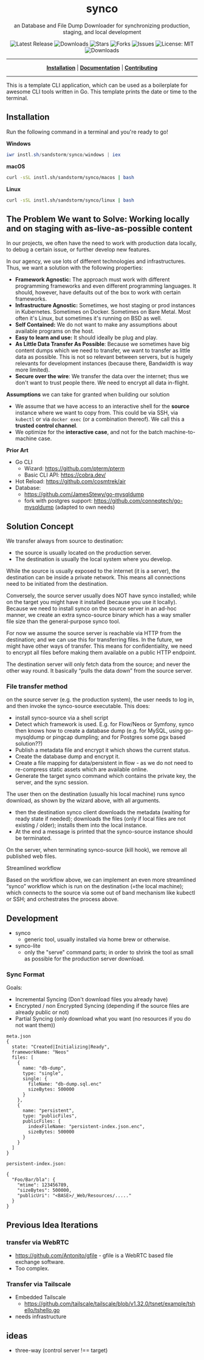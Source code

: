 <h1 align="center">synco</h1>
<p align="center">an Database and File Dump Downloader for synchronizing production, staging, and local development</p>

<p align="center">

<a style="text-decoration: none" href="https://github.com/sandstorm/synco/releases">
<img src="https://img.shields.io/github/v/release/sandstorm/synco?style=flat-square" alt="Latest Release">
</a>

<a style="text-decoration: none" href="https://github.com/sandstorm/synco/releases">
<img src="https://img.shields.io/github/downloads/sandstorm/synco/total.svg?style=flat-square" alt="Downloads">
</a>

<a style="text-decoration: none" href="https://github.com/sandstorm/synco/stargazers">
<img src="https://img.shields.io/github/stars/sandstorm/synco.svg?style=flat-square" alt="Stars">
</a>

<a style="text-decoration: none" href="https://github.com/sandstorm/synco/fork">
<img src="https://img.shields.io/github/forks/sandstorm/synco.svg?style=flat-square" alt="Forks">
</a>

<a style="text-decoration: none" href="https://github.com/sandstorm/synco/issues">
<img src="https://img.shields.io/github/issues/sandstorm/synco.svg?style=flat-square" alt="Issues">
</a>

<a style="text-decoration: none" href="https://opensource.org/licenses/MIT">
<img src="https://img.shields.io/badge/License-MIT-yellow.svg?style=flat-square" alt="License: MIT">
</a>

<br/>

<a style="text-decoration: none" href="https://github.com/sandstorm/synco/releases">
<img src="https://img.shields.io/badge/platform-windows%20%7C%20macos%20%7C%20linux-informational?style=for-the-badge" alt="Downloads">
</a>

<br/>

</p>

----

<p align="center">
<strong><a href="https://sandstorm.github.io/synco/#/installation">Installation</a></strong>
|
<strong><a href="https://sandstorm.github.io/synco/#/docs">Documentation</a></strong>
|
<strong><a href="https://sandstorm.github.io/synco/#/CONTRIBUTING">Contributing</a></strong>
</p>

----

This is a template CLI application, which can be used as a boilerplate for awesome CLI tools written in Go.
This template prints the date or time to the terminal.

## Installation

Run the following command in a terminal and you're ready to go!

**Windows**
```powershell
iwr instl.sh/sandstorm/synco/windows | iex
```

**macOS**
```bash
curl -sSL instl.sh/sandstorm/synco/macos | bash
```

**Linux**
```bash
curl -sSL instl.sh/sandstorm/synco/linux | bash
```


## The Problem We want to Solve: Working locally and on staging with as-live-as-possible content

In our projects, we often have the need to work with production data locally, to debug a certain issue, or further develop new features.

In our agency, we use lots of different technologies and infrastructures. Thus, we want a solution with the following properties:

* **Framework Agnostic:** The approach must work with different programming frameworks and even different programming languages. It should, however, have defaults out of the box to work with certain frameworks.
* **Infrastructure Agnostic:** Sometimes, we host staging or prod instances in Kubernetes. Sometimes on Docker. Sometimes on Bare Metal. Most often it's Linux, but sometimes it's running on BSD as well.
* **Self Contained:** We do not want to make any assumptions about available programs on the host.
* **Easy to learn and use:** It should ideally be plug and play.
* **As Little Data Transfer As Possible**\: Because we sometimes have big content dumps which we need to transfer, we want to transfer as little data as possible. This is not so relevant between servers, but is hugely relevants for development instances (because there, Bandwidth is way more limited).
* **Secure over the wire**\: We transfer the data over the internet; thus we don't want to trust people there. We need to encrypt all data in-flight.

**Assumptions** we can take for granted when building our solution

* We assume that we have access to an interactive shell for the **source** instance where we want to copy from. This could be via SSH, via `kubectl` or via `docker exec` (or a combination thereof). We call this a **trusted control channel**.
* We optimize for the **interactive case**, and not for the batch machine-to-machine case.

**Prior Art**

* Go CLI
    * Wizard: https://github.com/pterm/pterm
    * Basic CLI API: https://cobra.dev/
* Hot Reload: https://github.com/cosmtrek/air
* Database:
  * https://github.com/JamesStewy/go-mysqldump
  * fork with postgres support: https://github.com/conneqtech/go-mysqldump (adapted to own needs)

## Solution Concept

We transfer always from source to destination:

* the source is usually located on the production server.
* The destination is usually the local system where you develop.

While the source is usually exposed to the internet (it is a server), the destination can be inside a private network. This means all connections need to be initiated from the destination.

Conversely,  the source server usually does NOT have synco installed; while on the target you might have it installed (because you use it locally). Because we need to install synco on the source server in an ad-hoc manner, we create an extra synco-source binary which has a way smaller file size than the general-purpose synco tool.

For now we assume the source server is reachable via HTTP from the destination; and we can use this for transferring files. In the future, we might have other ways of transfer. This means for confidentiality, we need to encrypt all files before making them available on a public HTTP endpoint.

The destination server will only fetch data from the source; and never the other way round. It basically “pulls the data down” from the source server.

### File transfer method

on the source server (e.g. the production system), the user needs to log in, and then invoke the synco-source executable. This does:

* install synco-source via a shell script
* Detect which framework is used. E.g. for Flow/Neos or Symfony, synco then knows how to create a database dump (e.g. for MySQL, using go-mysqldump or pingcap dumpling; and for Postgres some pgx based solution??)
* Publish a metadata file and encrypt it which shows the current status.
* Create the database dump and encrypt it.
* Create a file mapping for data/persistent in flow - as we do not need to re-compress static assets which are available online.
* Generate the target synco command which contains the private key, the server, and the sync session.

The user then on the destination (usually his local machine) runs synco download, as shown by the wizard above, with all arguments.

* then the destination synco client downloads the metadata (waiting for ready state if needed); downloads the files (only if local files are not existing / older); installs them into the local instance.
* At the end a message is printed that the synco-source instance should be terminated.

On the server, when terminating synco-source (kill hook), we remove all published web files.

Streamlined workflow

Based on the workflow above, we can implement an even more streamlined “synco” workflow which is run on the destination (=the local machine); which connects to the source via some out of band mechanism like kubectl or SSH; and orchestrates the process above.

## Development

* synco
    * generic tool, usually installed via home brew or otherwise.
* synco-lite
    * only the "serve" command parts; in order to shrink the tool as small as possible for the production server download.

### Sync Format

Goals:
- Incremental Syncing (Don't download files you already have)
- Encrypted / non Encrypted Syncing (depending if the source files are already public or not)
- Partial Syncing (only download what you want (no resources if you do not want them))

```
meta.json
{
  state: "Created|Initializing|Ready",
  frameworkName: "Neos"
  files: [
    {
      name: "db-dump",
      type: "single",
      single: {
        fileName: "db-dump.sql.enc"
        sizeBytes: 500000
      }
    },
    {
      name: "persistent",
      type: "publicFiles",
      publicFiles: {
        indexFileName: "persistent-index.json.enc",
        sizeBytes: 500000
      }
    }
  ]
}

persistent-index.json:

{
  "Foo/Bar/bla": {
    "mtime": 123456789,
    "sizeBytes": 500000,
    "publicUri": "<BASE>/_Web/Resources/....." 
  }
}
```

## Previous Idea Iterations

### transfer via WebRTC

* https://github.com/Antonito/gfile - gfile is a WebRTC based file exchange software.
* Too complex.

### Transfer via Tailscale

* Embedded Tailscale
    * https://github.com/tailscale/tailscale/blob/v1.32.0/tsnet/example/tshello/tshello.go
* needs infrastructure

## ideas

* three-way (control server !== target)
